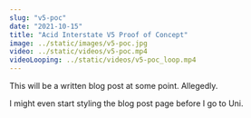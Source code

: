 ```yaml
---
slug: "v5-poc"
date: "2021-10-15"
title: "Acid Interstate V5 Proof of Concept"
image: ../static/images/v5-poc.jpg
video: ../static/videos/v5-poc.mp4
videoLooping: ../static/videos/v5-poc_loop.mp4
---
```


This will be a written blog post at some point. Allegedly.

I might even start styling the blog post page before I go to Uni.